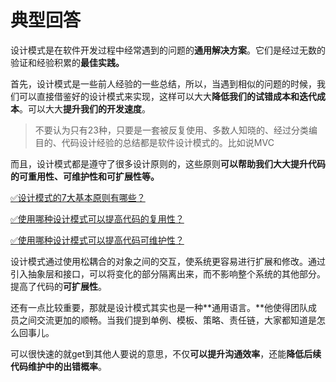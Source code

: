 # 典型回答

设计模式是在软件开发过程中经常遇到的问题的**通用解决方案**。它们是经过无数的验证和经验积累的**最佳实践。**

首先，设计模式是一些前人经验的一些总结，所以，当遇到相似的问题的时候，我们可以直接借鉴好的设计模式来实现，这样可以大大**降低我们的试错成本和迭代成本**。可以大大**提升我们的开发速度**。

> 不要认为只有23种，只要是一套被反复使用、多数人知晓的、经过分类编目的、代码设计经验的总结都是软件设计模式的。比如说MVC


而且，设计模式都是遵守了很多设计原则的，这些原则**可以帮助我们大大提升代码的可重用性、可维护性和可扩展性等。**

[✅设计模式的7大基本原则有哪些？](https://www.yuque.com/hollis666/fo22bm/xzem6qp7pl2bson0?view=doc_embed)

[✅使用哪种设计模式可以提高代码的复用性？](https://www.yuque.com/hollis666/fo22bm/uyaobsoph3dnqeft?view=doc_embed)

[✅使用哪种设计模式可以提高代码可维护性？](https://www.yuque.com/hollis666/fo22bm/gk8q2rgfkwtok10z?view=doc_embed)

设计模式通过使用松耦合的对象之间的交互，使系统更容易进行扩展和修改。通过引入抽象层和接口，可以将变化的部分隔离出来，而不影响整个系统的其他部分。提高了代码的**可扩展性**。

还有一点比较重要，那就是设计模式其实也是一种**通用语言。**他使得团队成员之间交流更加的顺畅。当我们提到单例、模板、策略、责任链，大家都知道是怎么回事儿。

可以很快速的就get到其他人要说的意思，不仅**可以提升沟通效率**，还能**降低后续代码维护中的出错概率**。
